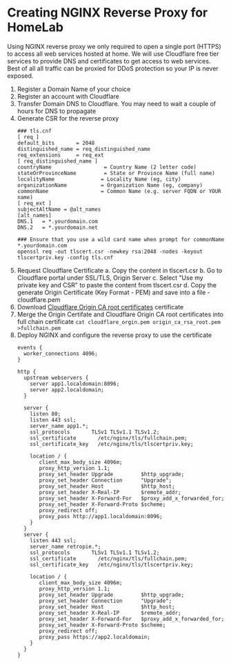 # Creating NGINX Reverse Proxy for HomeLab

Using NGINX reverse proxy we only required to open a single port (HTTPS) to access all web services hosted at home. We will use Cloudflare free tier services to provide DNS and certificates to get access to web services. Best of all all traffic can be proxied for DDoS protection so your IP is never exposed.

1. Register a Domain Name of your choice
2. Register an account with Cloudflare
3. Transfer Domain DNS to Cloudflare. You may need to wait a couple of hours for DNS to propagate
4. Generate CSR for the reverse proxy
   ```
   ### tls.cnf
   [ req ]
   default_bits       = 2048
   distinguished_name = req_distinguished_name
   req_extensions     = req_ext
   [ req_distinguished_name ]
   countryName                 = Country Name (2 letter code)
   stateOrProvinceName         = State or Province Name (full name)
   localityName               = Locality Name (eg, city)
   organizationName           = Organization Name (eg, company)
   commonName                 = Common Name (e.g. server FQDN or YOUR name)
   [ req_ext ]
   subjectAltName = @alt_names
   [alt_names]
   DNS.1   = *.yourdomain.com
   DNS.2   = *.yourdomain.net
   
   ### Ensure that you use a wild card name when prompt for commonName *.yourdomain.com 
   openssl req -out tlscert.csr -newkey rsa:2048 -nodes -keyout tlscertpriv.key -config tls.cnf
   ```
5. Request Cloudflare Certificate
   a. Copy the content in tlscert.csr
   b. Go to Cloudflare portal under SSL/TLS, Origin Server
   c. Select "Use my private key and CSR" to paste the content from tlscert.csr
   d. Copy the generate Origin Certificate (Key Format - PEM) and save into a file - cloudflare.pem
6. Download [Cloudflare Origin CA root certificates](https://developers.cloudflare.com/ssl/static/origin_ca_rsa_root.pem) certificate
7. Merge the Origin Certifate and Cloudflare Origin CA root certificates into full chain certificate
   `cat cloudflare_orgin.pem origin_ca_rsa_root.pem >fullchain.pem`
8. Deploy NGINX and configure the reverse proxy to use the certificate
   ```
   events {
     worker_connections 4096;
   }

   http {
     upstream webservers {
       server app1.localdomain:8096;
       server app2.localdomain;
     }

     server {
       listen 80;
       listen 443 ssl;
       server_name app1.*;
       ssl_protocols       TLSv1 TLSv1.1 TLSv1.2;
       ssl_certificate       /etc/nginx/tls/fullchain.pem;
       ssl_certificate_key   /etc/nginx/tls/tlscertpriv.key;

       location / {
          client_max_body_size 4096m;
          proxy_http_version 1.1;
          proxy_set_header Upgrade         $http_upgrade;
          proxy_set_header Connection      "Upgrade";
          proxy_set_header Host            $http_host;
          proxy_set_header X-Real-IP       $remote_addr;
          proxy_set_header X-Forward-For   $proxy_add_x_forwarded_for;
          proxy_set_header X-Forward-Proto $scheme;
          proxy_redirect off;
          proxy_pass http://app1.localdomain:8096;
       }
     }
     server {
       listen 443 ssl;
       server_name retropie.*;
       ssl_protocols       TLSv1 TLSv1.1 TLSv1.2;
       ssl_certificate       /etc/nginx/tls/fullchain.pem;
       ssl_certificate_key   /etc/nginx/tls/tlscertpriv.key;

       location / {
          client_max_body_size 4096m;
          proxy_http_version 1.1;
          proxy_set_header Upgrade         $http_upgrade;
          proxy_set_header Connection      "Upgrade";
          proxy_set_header Host            $http_host;
          proxy_set_header X-Real-IP       $remote_addr;
          proxy_set_header X-Forward-For   $proxy_add_x_forwarded_for;
          proxy_set_header X-Forward-Proto $scheme;
          proxy_redirect off;
          proxy_pass https://app2.localdomain;
       }
     }
   }
   ```
    
   
   
